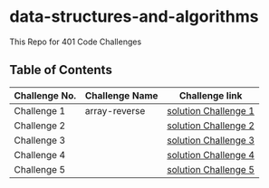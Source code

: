 # data-structures-and-algorithms
This Repo for 401 Code Challenges 

## Table of Contents

| Challenge No. | Challenge Name | Challenge link |
| --- | --- | --- |
|Challenge 1 |  array-reverse | [solution Challenge 1](https://github.com/NiveenAlSmadi/data-structures-and-algorithms/tree/main/array_reverse) |
| Challenge 2|      |[solution Challenge 2]() |
| Challenge 3|      |[solution Challenge 3]()|
| Challenge 4|     |[solution Challenge 4]()|
| Challenge 5|     |[solution Challenge 5]()|
